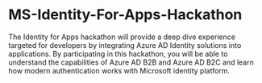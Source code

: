 # MS-Identity-For-Apps-Hackathon
The Identity for Apps hackathon will provide a deep dive experience targeted for developers by integrating Azure AD Identity solutions into applications. By participating in this hackathon, you will be able to understand the capabilities of Azure AD B2B and Azure AD B2C and learn how modern authentication works with Microsoft identity platform.
